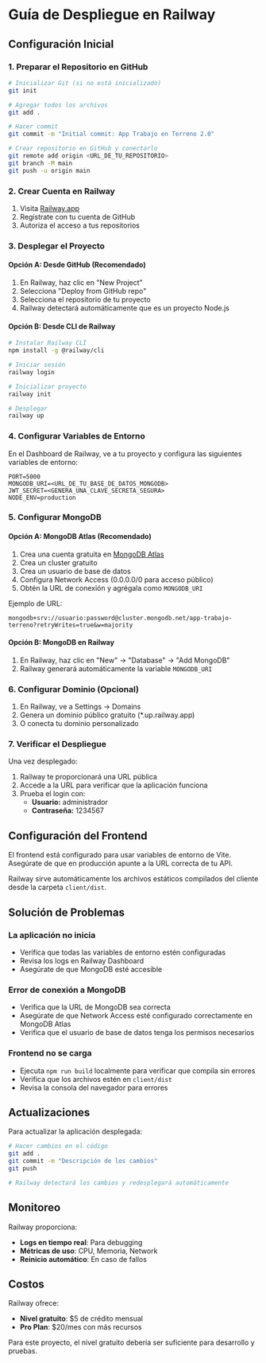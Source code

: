 # Guía de Despliegue en Railway

## Configuración Inicial

### 1. Preparar el Repositorio en GitHub

```bash
# Inicializar Git (si no está inicializado)
git init

# Agregar todos los archivos
git add .

# Hacer commit
git commit -m "Initial commit: App Trabajo en Terreno 2.0"

# Crear repositorio en GitHub y conectarlo
git remote add origin <URL_DE_TU_REPOSITORIO>
git branch -M main
git push -u origin main
```

### 2. Crear Cuenta en Railway

1. Visita [Railway.app](https://railway.app)
2. Regístrate con tu cuenta de GitHub
3. Autoriza el acceso a tus repositorios

### 3. Desplegar el Proyecto

#### Opción A: Desde GitHub (Recomendado)

1. En Railway, haz clic en "New Project"
2. Selecciona "Deploy from GitHub repo"
3. Selecciona el repositorio de tu proyecto
4. Railway detectará automáticamente que es un proyecto Node.js

#### Opción B: Desde CLI de Railway

```bash
# Instalar Railway CLI
npm install -g @railway/cli

# Iniciar sesión
railway login

# Inicializar proyecto
railway init

# Desplegar
railway up
```

### 4. Configurar Variables de Entorno

En el Dashboard de Railway, ve a tu proyecto y configura las siguientes variables de entorno:

```
PORT=5000
MONGODB_URI=<URL_DE_TU_BASE_DE_DATOS_MONGODB>
JWT_SECRET=<GENERA_UNA_CLAVE_SECRETA_SEGURA>
NODE_ENV=production
```

### 5. Configurar MongoDB

#### Opción A: MongoDB Atlas (Recomendado)

1. Crea una cuenta gratuita en [MongoDB Atlas](https://www.mongodb.com/cloud/atlas)
2. Crea un cluster gratuito
3. Crea un usuario de base de datos
4. Configura Network Access (0.0.0.0/0 para acceso público)
5. Obtén la URL de conexión y agrégala como `MONGODB_URI`

Ejemplo de URL:
```
mongodb+srv://usuario:password@cluster.mongodb.net/app-trabajo-terreno?retryWrites=true&w=majority
```

#### Opción B: MongoDB en Railway

1. En Railway, haz clic en "New" → "Database" → "Add MongoDB"
2. Railway generará automáticamente la variable `MONGODB_URI`

### 6. Configurar Dominio (Opcional)

1. En Railway, ve a Settings → Domains
2. Genera un dominio público gratuito (*.up.railway.app)
3. O conecta tu dominio personalizado

### 7. Verificar el Despliegue

Una vez desplegado:

1. Railway te proporcionará una URL pública
2. Accede a la URL para verificar que la aplicación funciona
3. Prueba el login con:
   - **Usuario:** administrador
   - **Contraseña:** 1234567

## Configuración del Frontend

El frontend está configurado para usar variables de entorno de Vite. Asegúrate de que en producción apunte a la URL correcta de tu API.

Railway sirve automáticamente los archivos estáticos compilados del cliente desde la carpeta `client/dist`.

## Solución de Problemas

### La aplicación no inicia

- Verifica que todas las variables de entorno estén configuradas
- Revisa los logs en Railway Dashboard
- Asegúrate de que MongoDB esté accesible

### Error de conexión a MongoDB

- Verifica que la URL de MongoDB sea correcta
- Asegúrate de que Network Access esté configurado correctamente en MongoDB Atlas
- Verifica que el usuario de base de datos tenga los permisos necesarios

### Frontend no se carga

- Ejecuta `npm run build` localmente para verificar que compila sin errores
- Verifica que los archivos estén en `client/dist`
- Revisa la consola del navegador para errores

## Actualizaciones

Para actualizar la aplicación desplegada:

```bash
# Hacer cambios en el código
git add .
git commit -m "Descripción de los cambios"
git push

# Railway detectará los cambios y redesplegará automáticamente
```

## Monitoreo

Railway proporciona:
- **Logs en tiempo real**: Para debugging
- **Métricas de uso**: CPU, Memoria, Network
- **Reinicio automático**: En caso de fallos

## Costos

Railway ofrece:
- **Nivel gratuito**: $5 de crédito mensual
- **Pro Plan**: $20/mes con más recursos

Para este proyecto, el nivel gratuito debería ser suficiente para desarrollo y pruebas.
